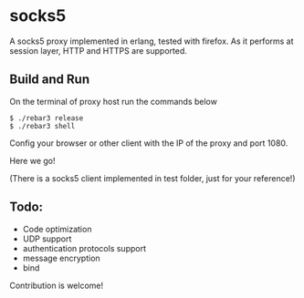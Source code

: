 socks5
=====

A socks5 proxy implemented in erlang, tested with firefox. As it performs at session layer, HTTP and HTTPS are supported.

Build and Run
-----

On the terminal of proxy host run the commands below

    $ ./rebar3 release
    $ ./rebar3 shell

Config your browser or other client with the IP of the proxy and port 1080.

Here we go!

(There is a socks5 client implemented in test folder, just for your reference!)

Todo:
-----

- Code optimization
- UDP support
- authentication protocols support
- message encryption
- bind

Contribution is welcome!
